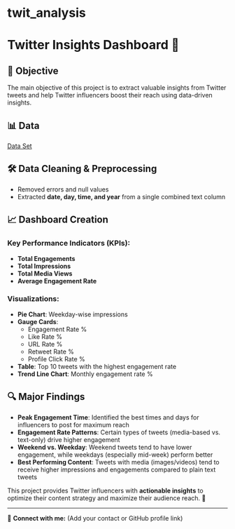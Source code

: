 # twit_analysis
# Twitter Insights Dashboard 🚀  

## 📌 Objective  
The main objective of this project is to extract valuable insights from Twitter tweets and help Twitter influencers boost their reach using data-driven insights.  

## 📊 Data  
<a href="https://github.com/SAIABHILASHKARRI37/twit_analysis/blob/main/Tweet.xlsx">Data Set</a> 

## 🛠 Data Cleaning & Preprocessing  
- Removed errors and null values  
- Extracted **date, day, time, and year** from a single combined text column  

## 📈 Dashboard Creation  
### Key Performance Indicators (KPIs):  
- **Total Engagements**  
- **Total Impressions**  
- **Total Media Views**  
- **Average Engagement Rate**  

### Visualizations:  
- **Pie Chart**: Weekday-wise impressions  
- **Gauge Cards**:  
  - Engagement Rate %  
  - Like Rate %  
  - URL Rate %  
  - Retweet Rate %  
  - Profile Click Rate %  
- **Table**: Top 10 tweets with the highest engagement rate  
- **Trend Line Chart**: Monthly engagement rate %  

## 🔍 Major Findings  
- **Peak Engagement Time**: Identified the best times and days for influencers to post for maximum reach  
- **Engagement Rate Patterns**: Certain types of tweets (media-based vs. text-only) drive higher engagement  
- **Weekend vs. Weekday**: Weekend tweets tend to have lower engagement, while weekdays (especially mid-week) perform better  
- **Best Performing Content**: Tweets with media (images/videos) tend to receive higher impressions and engagements compared to plain text tweets  

This project provides Twitter influencers with **actionable insights** to optimize their content strategy and maximize their audience reach. 🚀  

---
🔗 **Connect with me:** (Add your contact or GitHub profile link)
